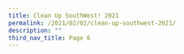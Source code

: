 ```yaml
---
title: Clean Up SouthWest! 2021
permalink: /2021/02/02/clean-up-southwest-2021/
description: ""
third_nav_title: Page 6
---
```

